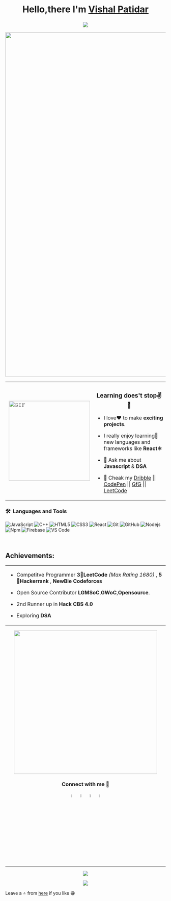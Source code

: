 

<h1 align="center">Hello,there I'm  <a href="https://linkedin.com/in/vishal-patidar">Vishal Patidar</a></h1>
<h3 align="center"> <img src="https://readme-typing-svg.herokuapp.com?color=0357F7&lines=Full+Stack+Web+Developer+%3A)" /> </h3>

<div align="center">
<img width="1080px" src="https://github-widgetbox.vercel.app/api/profile?username=vishal1patidar&data=followers,repositories,stars,commits&theme=radical&title_color=000000">
</div>

<table>
  <tr>
    <td><img align="right" height="250px" width="255px" alt="𝙶𝙸𝙵" src="https://camo.githubusercontent.com/3b7c592ede97b6138ffd4b1cc1541c2f3b11fd39/687474703a2f2f33312e6d656469612e74756d626c722e636f6d2f31376665613932306666333665663466356238373764353231366137616164392f74756d626c725f6d6f39786a65387a5a34317163626975666f315f313238302e676966"/></td>
    <td><h3 align="center">Learning does't stop✌️🫠</h3>

- I love❤ to make **exciting projects**. <br/>

- I really enjoy learning🚀 new languages and frameworks like **React⚛** <br/>

- 💬 Ask me about **Javascript** & **DSA**

- 👀 Cheak my   <a href="https://dribbble.com/vishal1patidar">Dribble</a>  || <a href="https://codepen.io/Vishal68587">CodePen</a>  ||   <a href="https://auth.geeksforgeeks.org/user/vishal1patidar">GfG</a>  ||  <a href="https://leetcode.com/vishal1patidar/">LeetCode</a>

	</td>
  </tr>
</table>
	
### 🛠 &nbsp;Languages and Tools

![JavaScript](https://img.shields.io/badge/-JavaScript-%23F7DF1C?style=for-the-badge&logo=javascript&logoColor=000000&labelColor=%23F7DF1C&color=%23FFCE5A)
![C++](https://img.shields.io/badge/C%2B%2B-00599C?style=for-the-badge&logo=c%2B%2B&logoColor=white)
![HTML5](https://img.shields.io/badge/-HTML5-%23E44D27?style=for-the-badge&logo=html5&logoColor=ffffff)
![CSS3](https://img.shields.io/badge/-CSS3-%231572B6?style=for-the-badge&logo=css3)
![React](https://img.shields.io/badge/-React-61DAFB?style=for-the-badge&logo=react&logoColor=ffffff)
![Git](https://img.shields.io/badge/-Git-%23F05032?style=for-the-badge&logo=git&logoColor=%23ffffff)
![GitHub](https://img.shields.io/badge/-GitHub-181717?style=for-the-badge&logo=github)
![Nodejs](https://img.shields.io/badge/-Nodejs-339933?style=for-the-badge&logo=Node.js&logoColor=ffffff)
![Npm](https://img.shields.io/badge/-npm-CB3837?style=for-the-badge&logo=npm)
![Firebase](https://img.shields.io/badge/-Firebase-FFCA28?style=for-the-badge&logo=firebase&logoColor=ffffff)
![VS Code](http://img.shields.io/badge/-VS%20Code-007ACC?style=for-the-badge&logo=visual-studio-code&logoColor=ffffff)

<br/>


<h2 align="left">Achievements:</h2>
<table>
<tr>
<td>

<!-- - Open Source Contributor **LGMSoC**,**GWoC**,**Opensource**.  <br/> -->

- Competitve Programmer **3🌟LeetCode** *(Max Rating 1680)* , **5🌟Hackerrank** , **NewBie Codeforces**   <br/>
	
- Open Source Contributor **LGMSoC**,**GWoC**,**Opensource**.

- 2nd Runner up in **Hack CBS 4.0**
	
- Exploring **DSA**
</td>
  </tr>
</table>



 
  
 <p align='center'><img src="https://github-readme-streak-stats.herokuapp.com/?user=vishal1patidar&count_private=true&show_icons=true&theme=dark" width="450">




<h3 align="center">Connect with me 🤝</h3>
<body>
    <div class="img1">
<p align='center'>
<a href="https://linkedin.com/in/vishal-patidar" target="_blank"><img src="https://icons.iconarchive.com/icons/alecive/flatwoken/64/Apps-Linkedin-icon.png" width="5%" alt="Linkedin"></a>
<a href="mailto:vishalpatidar7937@gmail.com" target="_blank"><img src="https://icons.iconarchive.com/icons/wwalczyszyn/android-style-honeycomb/64/GMail-icon.png" width="5%" alt="Email"></a>
<a href="https://t.me/vishu_patidar78" target="_blank"><img src="https://icons.iconarchive.com/icons/alecive/flatwoken/64/Apps-Telegram-icon.png" alt="telegram" width="5%"></a>   <a href="https://twitter.com/VishalP73720267" target="_blank"><img src="https://icons.iconarchive.com/icons/alecive/flatwoken/64/Apps-Twitter-icon.png" alt="twitter" width="5%"></a>   
	
<br>
<br>

---
<div align="center">
  <img src="https://komarev.com/ghpvc/?username=vishal1patidar&color=blueviolet&style=">


<img src="https://img.shields.io/github/followers/vishal1patidar.svg?style=social&label=Follow"></p>
</div>	  
	    
Leave a ⭐ from [here](https://github.com/vishal1patidar/vishal1patidar) if you like 😁

	
	
	
	
	

















 




